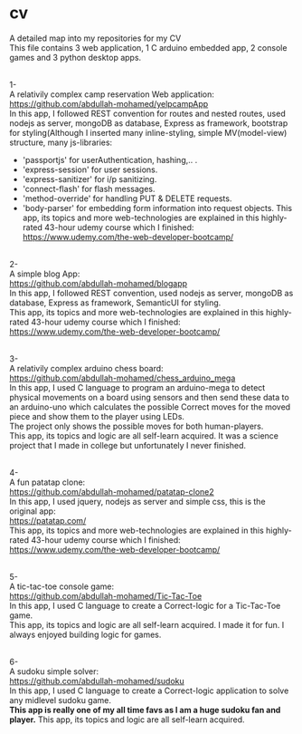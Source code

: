 # cv
A detailed map into my repositories for my CV<br>
This file contains 3 web application, 1 C arduino embedded app, 2 console games and 3 python desktop apps.<br><br>

1-<br>
 A relativily complex camp reservation Web application:<br>
   https://github.com/abdullah-mohamed/yelpcampApp<br>
 In this app, I followed REST convention for routes and nested routes, used nodejs as server, mongoDB as database, Express as framework,  bootstrap for styling(Although I inserted many inline-styling, simple MV(model-view) structure, many js-libraries:<br>
  - 'passportjs' for userAuthentication, hashing,.. .
  - 'express-session' for user sessions.
  - 'express-sanitizer' for i/p sanitizing.
  - 'connect-flash' for flash messages.
  - 'method-override' for handling PUT & DELETE requests.
  - 'body-parser' for embedding form information into request objects.
This app, its topics and more web-technologies are explained in this highly-rated 43-hour udemy course which I finished:<br>
  https://www.udemy.com/the-web-developer-bootcamp/<br><br>
 
2-<br>
 A simple blog App:<br>
   https://github.com/abdullah-mohamed/blogapp<br>
 In this app, I followed REST convention, used nodejs as server, mongoDB as database, Express as framework, SemanticUI for styling.<br>
 This app, its topics and more web-technologies are explained in this highly-rated 43-hour udemy course which I finished:<br>
   https://www.udemy.com/the-web-developer-bootcamp/<br><br>
 
 
3-<br>
 A relativily complex arduino chess board:<br>
   https://github.com/abdullah-mohamed/chess_arduino_mega<br>
 In this app, I used C language to program an arduino-mega to detect physical movements on a board using sensors and then send these  data to an arduino-uno which calculates the possible <bold> Correct </bold> moves for the moved piece and show them to the player using LEDs.<br>
 The project only shows the possible moves for both human-players.<br>
 This app, its topics and logic are all self-learn acquired. It was a science project that I made in college but unfortunately I never finished.<br><br>


4-<br>
 A fun patatap clone:<br>
   https://github.com/abdullah-mohamed/patatap-clone2<br>
 In this app, I used jquery, nodejs as server and simple css, this is the original app:<br>
   https://patatap.com/<br>
 This app, its topics and more web-technologies are explained in this highly-rated 43-hour udemy course which I finished:<br>
   https://www.udemy.com/the-web-developer-bootcamp/<br><br>
 
 
5-<br>
 A tic-tac-toe console game:<br>
   https://github.com/abdullah-mohamed/Tic-Tac-Toe<br>
 In this app, I used C language to create a Correct-logic for a Tic-Tac-Toe game.<br>
 This app, its topics and logic are all self-learn acquired. I made it for fun. I always enjoyed building logic for games.<br><br>
 
 
6-<br>
 A sudoku simple solver:<br>
   https://github.com/abdullah-mohamed/sudoku<br>
 In this app, I used C language to create a Correct-logic application to solve any midlevel sudoku game.<br>
 <strong>This app is really one of my all time favs as I am a huge sudoku fan and player.</strong>
 This app, its topics and logic are all self-learn acquired.<br><br>

 
